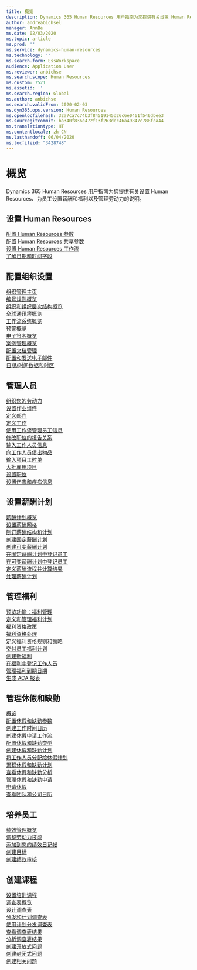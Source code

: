 ```yaml
---
title: 概览
description: Dynamics 365 Human Resources 用户指南为您提供有关设置 Human Resources、为员工设置薪酬和福利以及管理劳动力的说明。
author: andreabichsel
manager: AnnBe
ms.date: 02/03/2020
ms.topic: article
ms.prod: ''
ms.service: dynamics-human-resources
ms.technology: ''
ms.search.form: EssWorkspace
audience: Application User
ms.reviewer: anbichse
ms.search.scope: Human Resources
ms.custom: 7521
ms.assetid: ''
ms.search.region: Global
ms.author: anbichse
ms.search.validFrom: 2020-02-03
ms.dyn365.ops.version: Human Resources
ms.openlocfilehash: 32a7ca7c74b3f84519145d26c6e0461f546dbee3
ms.sourcegitcommit: ba340f836e472f13f263dec46a49847c788fca44
ms.translationtype: HT
ms.contentlocale: zh-CN
ms.lasthandoff: 06/04/2020
ms.locfileid: "3428748"
---
```

# <a name="overview"></a>概览

Dynamics 365 Human Resources 用户指南为您提供有关设置 Human Resources、为员工设置薪酬和福利以及管理劳动力的说明。

## <a name="set-up-human-resources"></a>设置 Human Resources

[配置 Human Resources 参数](hr-setup-parameters.md)</br>
[配置 Human Resources 共享参数](hr-setup-shared-parameters.md)</br>
[设置 Human Resources 工作流](hr-setup-workflows.md)</br>
[了解日期和时间字段](hr-setup-date-time-fields.md)</br>

## <a name="configure-organization-settings"></a>配置组织设置

[组织管理主页](../fin-ops-core/fin-ops/organization-administration/organization-administration-home-page.md?toc=/dynamics365/human-resources/toc.json)</br>
[编号规则概览](../fin-ops-core/fin-ops/organization-administration/number-sequence-overview.md?toc=/dynamics365/human-resources/toc.json)</br>
[组织和组织层次结构概览](../fin-ops-core/fin-ops/organization-administration/organizations-organizational-hierarchies.md?toc=/dynamics365/human-resources/toc.json)</br>
[全球通讯簿概览](../fin-ops-core/fin-ops/organization-administration/overview-global-address-book.md?toc=/dynamics365/human-resources/toc.json)</br>
[工作流系统概览](../fin-ops-core/fin-ops/organization-administration/overview-workflow-system.md?toc=/dynamics365/human-resources/toc.json)</br>
[预警概览](../fin-ops-core/fin-ops/get-started/alerts-overview.md?toc=/dynamics365/human-resources/toc.json)</br>
[电子签名概览](../fin-ops-core/fin-ops/organization-administration/electronic-signature-overview.md?toc=/dynamics365/human-resources/toc.json)</br>
[案例管理概览](../fin-ops-core/fin-ops/organization-administration/cases.md?toc=/dynamics365/human-resources/toc.json)</br>
[配置文档管理](../fin-ops-core/fin-ops/organization-administration/configure-document-management.md?toc=/dynamics365/human-resources/toc.json)</br>
[配置和发送电子邮件](../fin-ops-core/fin-ops/organization-administration/configure-email.md?toc=/dynamics365/human-resources/toc.json)</br>
[日期/时间数据和时区](../fin-ops-core/fin-ops/organization-administration/date-time-zones.md?toc=/dynamics365/human-resources/toc.json)</br>

## <a name="manage-personnel"></a>管理人员

[组织您的劳动力](hr-personnel-departments-jobs-positions.md)</br>
[设置作业组件](hr-personnel-jobs.md)</br>
[定义部门](hr-personnel-define-departments.md)</br>
[定义工作](hr-personnel-define-jobs.md)</br>
[使用工作流管理员工信息](hr-workflow-manage-employee-information.md)</br>
[修改职位的报告关系](hr-personnel-modify-reporting-relationships-position.md)</br>
[输入工作人员信息](hr-personnel-enter-worker-information.md)</br>
[向工作人员借出物品](hr-personnel-loan-item-worker.md)</br>
[输入项目工时单](hr-personnel-enter-project-timesheets.md)</br>
[大批雇用项目](hr-personnel-mass-hire-projects.md)</br>
[设置职位](hr-personnel-set-up-positions.md)</br>
[设置伤害和疾病信息](hr-personnel-set-up-injury-illness-information.md)</br>

## <a name="set-up-compensation-plans"></a>设置薪酬计划

[薪酬计划概览](hr-compensation-overview.md)</br>
[设置薪酬网格](hr-compensation-grids.md)</br>
[制订薪酬结构和计划](hr-compensation-structure.md)</br>
[创建固定薪酬计划](hr-compensation-fixed-plans.md)</br>
[创建可变薪酬计划](hr-compensation-variable-plans.md)</br>
[在固定薪酬计划中登记员工](hr-compensation-enroll-employees-fixed.md)</br>
[在可变薪酬计划中登记员工](hr-compensation-enroll-employees-variable.md)</br>
[定义薪酬流程并计算结果](hr-compensation-define-process.md)</br>
[处理薪酬计划](hr-compensation-process.md)</br>

## <a name="manage-benefits"></a>管理福利

[预览功能：福利管理](hr-benefits-management-overview.md)</br>
[定义和管理福利计划](hr-benefits-manage-program.md)</br>
[福利资格政策](hr-benefits-eligibility-policies.md)</br>
[福利资格处理](hr-benefits-eligibility-process.md)</br>
[定义福利资格规则和策略](hr-benefits-define-eligibility-rules.md)</br>
[交付员工福利计划](hr-benefits-deliver-employee-benefits-program.md)</br>
[创建新福利](hr-benefits-create.md)</br>
[在福利中登记工作人员](hr-benefits-enroll-workers.md)</br>
[管理福利到期日期](hr-benefits-expiration-dates.md)</br>
[生成 ACA 报表](hr-benefits-aca-reports.md)</br>

## <a name="manage-leave-and-absence"></a>管理休假和缺勤

[概览](hr-leave-and-absence-overview.md)</br>
[配置休假和缺勤参数](hr-leave-and-absence-parameters.md)</br>
[创建工作时间日历](hr-leave-and-absence-working-time-calendar.md)</br>
[创建休假申请工作流](hr-leave-and-absence-workflow.md)</br>
[配置休假和缺勤类型](hr-leave-and-absence-types.md)</br>
[创建休假和缺勤计划](hr-leave-and-absence-plans.md)</br>
[将工作人员分配给休假计划](hr-leave-and-absence-enroll.md)</br>
[累积休假和缺勤计划](hr-leave-and-absence-accrue.md)</br>
[查看休假和缺勤分析](hr-leave-and-absence-analytics.md)</br>
[管理休假和缺勤申请](hr-employee-self-service-manage-requests.md)</br>
[申请休假](hr-employee-self-service-request-time-off.md)</br>
[查看团队和公司日历](hr-employee-self-service-calendar.md)</br>

## <a name="develop-employees"></a>培养员工

[绩效管理概览](hr-develop-performance-management-overview.md)</br>
[调整劳动力技能](hr-develop-skills.md)</br>
[添加到您的绩效日记帐](hr-develop-add-performance-journal.md)</br>
[创建目标](hr-develop-create-goal.md)</br>
[创建绩效审核](hr-develop-create-performance-review.md)</br>

## <a name="create-courses"></a>创建课程

[设置培训课程](hr-learning-courses.md)</br>
[调查表概览](hr-learning-questionnaires.md)</br>
[设计调查表](hr-learning-design-questionnaires.md)</br>
[分发和计划调查表](hr-learning-distribute-questionnaires.md)</br>
[使用计划分发调查表](hr-learning-distribute-questionnaires-scheduling.md)</br>
[查看调查表结果](hr-learning-evaluate-questionnaire-results.md)</br>
[分析调查表结果](hr-learning-analyze-questionnaire-results.md)</br>
[创建开放式问题](hr-learning-create-open-ended-question.md)</br>
[创建封闭式问题](hr-learning-create-closed-ended-question.md)</br>
[创建相关问题](hr-learning-depending-question.md)</br>




